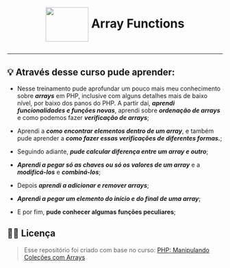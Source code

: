 <h1 align="center">
  <img align="center" width="100px" height="80px" src="https://cdn.jsdelivr.net/gh/devicons/devicon/icons/php/php-plain.svg" />
  Array Functions
  <hr>
</h1>

## 💡 Através desse curso pude aprender:

- Nesse treinamento pude aprofundar um pouco mais meu conhecimento sobre _**arrays**_ em PHP, inclusive com alguns detalhes mais de baixo nível, por baixo dos panos do PHP. A partir daí, _**aprendi funcionalidades e funções novas**_, aprendi sobre  _**ordenação de arrays**_ e como podemos fazer _**verificação de arrays**_;

- Aprendi a _**como encontrar elementos dentro de um array**_, e também pude aprender a _**como fazer essas verificações de diferentes formas.**_;

- Seguindo adiante, _**pude calcular diferença entre um array e outro**_;

- _**Aprendi a pegar só as chaves ou só os valores de um array**_ e a _**modificá-los**_ e _**combiná-los**_;

- Depois _**aprendi a adicionar e remover arrays**_;

- _**Aprendi a pegar um elemento do início e do final de uma array**_;

- E por fim, **pude conhecer algumas funções peculiares**;

## ✍🏽 Licença

> Esse repositório foi criado com base no curso: <a href="https://cursos.alura.com.br/course/php-manipulando-colecoes-arrays">PHP: Manipulando Coleções com Arrays</a>
